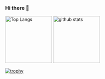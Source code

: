 ### Hi there 👋
<p align="left"> 
  <img alt="Top Langs" height="150px" src="https://github-readme-stats.vercel.app/api/top-langs/?username={名HidakaMayu}&layout=compact&count_private=true&show_icons=true&theme=onedark" />
  <img alt="github stats" height="150px" src="https://github-readme-stats.vercel.app/api?username={HidakaMayu}&count_private=true&show_icons=true&show_icons=true&theme=onedark" />
</p>

[![trophy](https://github-profile-trophy.vercel.app/?username={HidakaMayu}&theme=onedark&column=7
)](https://github.com/ryo-ma/github-profile-trophy)




<!--
**HidakaMayu/HidakaMayu** is a ✨ _special_ ✨ repository because its `README.md` (this file) appears on your GitHub profile.

Here are some ideas to get you started:

- 🔭 I’m currently working on ...
- 🌱 I’m currently learning ...
- 👯 I’m looking to collaborate on ...
- 🤔 I’m looking for help with ...
- 💬 Ask me about ...
- 📫 How to reach me: ...
- 😄 Pronouns: ...
- ⚡ Fun fact: ...
-->
